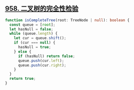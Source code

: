 ## [958. 二叉树的完全性检验](https://leetcode.cn/problems/check-completeness-of-a-binary-tree/description/)

```ts
function isCompleteTree(root: TreeNode | null): boolean {
  const queue = [root];
  let hasNull = false;
  while (queue.length) {
    let cur = queue.shift();
    if (cur === null) {
      hasNull = true;
    } else {
      if (hasNull) return false;
      queue.push(cur.left);
      queue.push(cur.right);
    }
  }
  return true;
}
```
